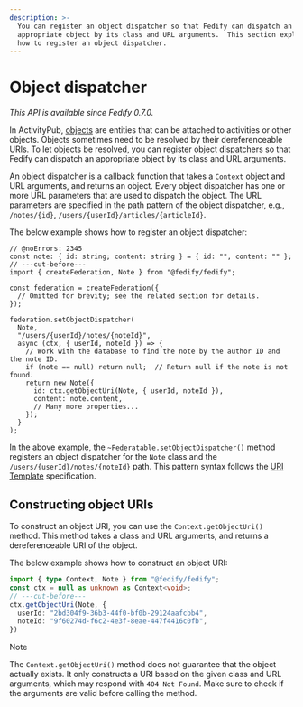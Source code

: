 ```yaml
---
description: >-
  You can register an object dispatcher so that Fedify can dispatch an
  appropriate object by its class and URL arguments.  This section explains
  how to register an object dispatcher.
---
```


Object dispatcher
=================

*This API is available since Fedify 0.7.0.*

In ActivityPub, [objects] are entities that can be attached to activities or
other objects.  Objects sometimes need to be resolved by their dereferenceable
URIs.  To let objects be resolved, you can register object dispatchers so that
Fedify can dispatch an appropriate object by its class and URL arguments.

An object dispatcher is a callback function that takes a `Context` object and
URL arguments, and returns an object.  Every object dispatcher has one or more
URL parameters that are used to dispatch the object.  The URL parameters are
specified in the path pattern of the object dispatcher, e.g., `/notes/{id}`,
`/users/{userId}/articles/{articleId}`.

The below example shows how to register an object dispatcher:

~~~~ typescript{7-19} twoslash
// @noErrors: 2345
const note: { id: string; content: string } = { id: "", content: "" };
// ---cut-before---
import { createFederation, Note } from "@fedify/fedify";

const federation = createFederation({
  // Omitted for brevity; see the related section for details.
});

federation.setObjectDispatcher(
  Note,
  "/users/{userId}/notes/{noteId}",
  async (ctx, { userId, noteId }) => {
    // Work with the database to find the note by the author ID and the note ID.
    if (note == null) return null;  // Return null if the note is not found.
    return new Note({
      id: ctx.getObjectUri(Note, { userId, noteId }),
      content: note.content,
      // Many more properties...
    });
  }
);
~~~~

In the above example, the `~Federatable.setObjectDispatcher()` method registers
an object dispatcher for the `Note` class and
the `/users/{userId}/notes/{noteId}` path.  This pattern syntax follows
the [URI Template] specification.

[objects]: https://www.w3.org/TR/activitystreams-core/#object
[URI Template]: https://datatracker.ietf.org/doc/html/rfc6570


Constructing object URIs
------------------------

To construct an object URI, you can use the `Context.getObjectUri()` method.
This method takes a class and URL arguments, and returns a dereferenceable URI
of the object.

The below example shows how to construct an object URI:

~~~~ typescript twoslash
import { type Context, Note } from "@fedify/fedify";
const ctx = null as unknown as Context<void>;
// ---cut-before---
ctx.getObjectUri(Note, {
  userId: "2bd304f9-36b3-44f0-bf0b-29124aafcbb4",
  noteId: "9f60274d-f6c2-4e3f-8eae-447f4416c0fb",
})
~~~~

> [!NOTE]
>
> The `Context.getObjectUri()` method does not guarantee that the object
> actually exists.  It only constructs a URI based on the given class and URL
> arguments, which may respond with `404 Not Found`.  Make sure to check
> if the arguments are valid before calling the method.
